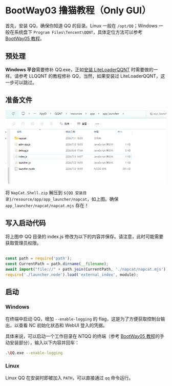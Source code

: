 # BootWay03 撸猫教程（Only GUI）

首先，安装 QQ，确保你知道 QQ 的目录。Linux 一般在 `/opt/QQ`；Windows 一般在系统盘下 `Program Files\Tencent\QQNT`，具体定位方法可以参考 [BootWay05 教程](../shell/BootWay05.md)。 

## 预处理

**Windows 平台**需要修补 QQ.exe，正如[安装 LiteLoaderQQNT](https://liteloaderqqnt.github.io/guide/install.html#%E4%BF%AE%E8%A1%A5) 时需要做的一样。请参考 LLQQNT 的教程修补 QQ，当然，如果安装过 LiteLoaderQQNT，这一步可以跳过。

## 准备文件

![way0301](../../../../asset/img/getting-started/install.way03.01.png)

将 `NapCat.Shell.zip` 解压到 `${QQ 安装目录}/resource/app/app_launcher/napcat`，如上图。确保 `app_launcher/napcat/napcat.mjs` 存在！

## 写入启动代码

将上图中 QQ 目录的 index.js 修改为以下的内容并保存。请注意，此时可能需要获取管理员权限。

```js

const path = require('path');
const CurrentPath = path.dirname(__filename);
await import("file://" + path.join(CurrentPath, './napcat/napcat.mjs'));
require('./launcher.node').load('external_index', module);
```

## 启动

### Windows

在终端中启动 QQ，增加 `--enable-logging` 的 flag，这是为了方便获取控制台输出，以查看 NC 初始化状态和 WebUI 登入的凭据。

具体来说，可以启动一个工作目录在 NTQQ 的终端（参考 [BootWay05 教程](../shell/BootWay05.md)的手动安装部分），输入以下内容并回车：
```bash
.\QQ.exe --enable-logging
```

### Linux

Linux QQ 在安装时即被加入 `PATH`，可以直接通过 `qq` 命令运行。
